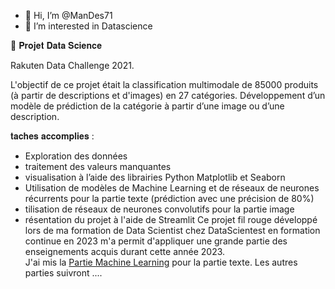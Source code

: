 - 👋 Hi, I’m @ManDes71
- 👀 I’m interested in Datascience


🧪 𝐏𝐫𝐨𝐣𝐞𝐭 𝐃𝐚𝐭𝐚 𝐒𝐜𝐢𝐞𝐧𝐜𝐞

Rakuten Data Challenge 2021.

L'objectif de ce projet était la classification multimodale de 85000 produits (à partir de descriptions et d'images) en 27 catégories.
Développement d’un modèle de prédiction de la catégorie à partir d’une image ou d’une description.

𝐭𝐚𝐜𝐡𝐞𝐬 𝐚𝐜𝐜𝐨𝐦𝐩𝐥𝐢𝐞𝐬 :
- Exploration des données
- traitement des valeurs manquantes
- visualisation à l’aide des librairies Python Matplotlib et Seaborn
-  Utilisation de modèles de Machine Learning et de réseaux de neurones récurrents  pour la partie texte (prédiction avec une précision de 80%)
-  tilisation de réseaux de neurones convolutifs pour la partie image
- résentation du projet à l'aide de Streamlit 
Ce projet fil rouge développé lors de ma formation de Data Scientist chez DataScientest en formation continue en 2023 m'a permit d'appliquer une grande partie des enseignements acquis durant cette année 2023.  
  J'ai mis la [Partie Machine Learning](https://github.com/ManDes71/Rakuten_Text_Classification_ML/blob/main/ReadMe.md) pour la partie texte.
  Les autres parties suivront ....

<!---
ManDes71/ManDes71 is a ✨ special ✨ repository because its `README.md` (this file) appears on your GitHub profile.
You can click the Preview link to take a look at your changes.
--->
